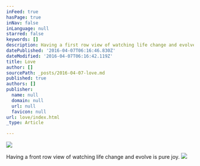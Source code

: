 ```yaml
---
inFeed: true
hasPage: true
inNav: false
inLanguage: null
starred: false
keywords: []
description: Having a first row view of watching life change and evolve is pure joy.
datePublished: '2016-04-07T06:16:46.830Z'
dateModified: '2016-04-07T06:16:42.119Z'
title: Love
author: []
sourcePath: _posts/2016-04-07-love.md
published: true
authors: []
publisher:
  name: null
  domain: null
  url: null
  favicon: null
url: love/index.html
_type: Article

---
```

![](https://the-grid-user-content.s3-us-west-2.amazonaws.com/9549cf19-1d8e-4dc2-92d1-908e956fdd57.jpg)

Having a front row view of watching life change and evolve is pure joy.
![](https://the-grid-user-content.s3-us-west-2.amazonaws.com/5c44aa2f-7374-4d4d-87de-b1536943e8b2.jpg)